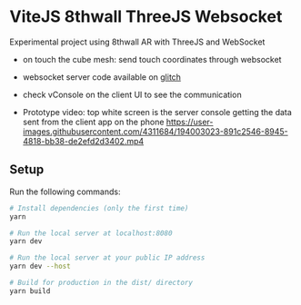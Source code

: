 # ViteJS 8thwall ThreeJS Websocket

Experimental project using 8thwall AR with ThreeJS and WebSocket

- on touch the cube mesh: send touch coordinates through websocket
- websocket server code available on [glitch](https://glitch.com/edit/#!/designium-websocket-server)
- check vConsole on the client UI to see the communication


- Prototype video: top white screen is the server console getting the data sent from the client app on the phone
https://user-images.githubusercontent.com/4311684/194003023-891c2546-8945-4818-bb38-de2efd2d3402.mp4



## Setup

Run the following commands:

```bash
# Install dependencies (only the first time)
yarn

# Run the local server at localhost:8080
yarn dev

# Run the local server at your public IP address
yarn dev --host

# Build for production in the dist/ directory
yarn build
```
